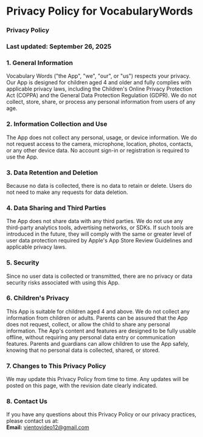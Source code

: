 # Privacy Policy for VocabularyWords

### Privacy Policy

### Last updated: September 26, 2025

### 1. General Information
Vocabulary Words ("the App", "we", "our", or "us") respects your privacy. Our App is designed for children aged 4 and older and fully complies with applicable privacy laws, including the Children's Online Privacy Protection Act (COPPA) and the General Data Protection Regulation (GDPR). We do not collect, store, share, or process any personal information from users of any age.

### 2. Information Collection and Use
The App does not collect any personal, usage, or device information. We do not request access to the camera, microphone, location, photos, contacts, or any other device data. No account sign-in or registration is required to use the App.

### 3. Data Retention and Deletion
Because no data is collected, there is no data to retain or delete. Users do not need to make any requests for data deletion.

### 4. Data Sharing and Third Parties
The App does not share data with any third parties. We do not use any third-party analytics tools, advertising networks, or SDKs. If such tools are introduced in the future, they will comply with the same or greater level of user data protection required by Apple's App Store Review Guidelines and applicable privacy laws.

### 5. Security
Since no user data is collected or transmitted, there are no privacy or data security risks associated with using this App.

### 6. Children's Privacy
This App is suitable for children aged 4 and above. We do not collect any information from children or adults. Parents can be assured that the App does not request, collect, or allow the child to share any personal information. The App's content and features are designed to be fully usable offline, without requiring any personal data entry or communication features. Parents and guardians can allow children to use the App safely, knowing that no personal data is collected, shared, or stored.

### 7. Changes to This Privacy Policy
We may update this Privacy Policy from time to time. Any updates will be posted on this page, with the revision date clearly indicated.

### 8. Contact Us
If you have any questions about this Privacy Policy or our privacy practices, please contact us at:  
**Email:** vientovideo12@gmail.com
